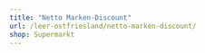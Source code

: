 ```yaml
---
title: "Netto Marken-Discount"
url: /leer-ostfriesland/netto-marken-discount/
shop: Supermarkt
---
```

